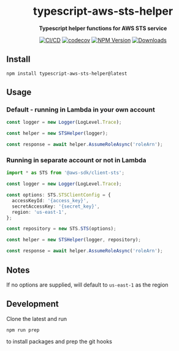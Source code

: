 <h1 align="center">typescript-aws-sts-helper</h1>

<div align="center">
    
<b>Typescript helper functions for AWS STS service</b>
    
[![CI/CD](https://github.com/kbrashears5/typescript-aws-sts-helper/actions/workflows/ci-cd.yml/badge.svg)](https://github.com/kbrashears5/typescript-aws-sts-helper/actions/workflows/ci-cd.yml)
[![codecov](https://codecov.io/gh/kbrashears5/typescript-aws-sts-helper/branch/master/graph/badge.svg?token=PTMIUSG9N9)](https://codecov.io/gh/kbrashears5/typescript-aws-sts-helper)
[![NPM Version](https://img.shields.io/npm/v/typescript-aws-sts-helper)](https://img.shields.io/npm/v/typescript-aws-sts-helper)
[![Downloads](https://img.shields.io/npm/dt/typescript-aws-sts-helper)](https://img.shields.io/npm/dt/typescript-aws-sts-helper)

</div>

## Install

```
npm install typescript-aws-sts-helper@latest
```

## Usage

### Default - running in Lambda in your own account

```typescript
const logger = new Logger(LogLevel.Trace);

const helper = new STSHelper(logger);

const response = await helper.AssumeRoleAsync('roleArn');
```

### Running in separate account or not in Lambda

```typescript
import * as STS from '@aws-sdk/client-sts';

const logger = new Logger(LogLevel.Trace);

const options: STS.STSClientConfig = {
  accessKeyId: '{access_key}',
  secretAccessKey: '{secret_key}',
  region: 'us-east-1',
};

const repository = new STS.STS(options);

const helper = new STSHelper(logger, repository);

const response = await helper.AssumeRoleAsync('roleArn');
```

## Notes

If no options are supplied, will default to `us-east-1` as the region

## Development

Clone the latest and run

```npm
npm run prep
```

to install packages and prep the git hooks
